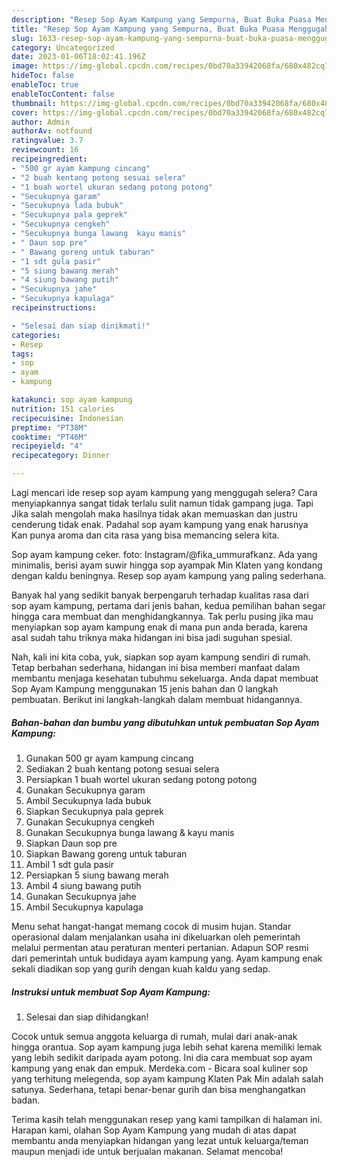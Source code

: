 ```yaml
---
description: "Resep Sop Ayam Kampung yang Sempurna, Buat Buka Puasa Menggugah Selera"
title: "Resep Sop Ayam Kampung yang Sempurna, Buat Buka Puasa Menggugah Selera"
slug: 1633-resep-sop-ayam-kampung-yang-sempurna-buat-buka-puasa-menggugah-selera
category: Uncategorized
date: 2023-01-06T18:02:41.196Z
image: https://img-global.cpcdn.com/recipes/0bd70a33942068fa/680x482cq70/sop-ayam-kampung-foto-resep-utama.jpg
hideToc: false
enableToc: true
enableTocContent: false
thumbnail: https://img-global.cpcdn.com/recipes/0bd70a33942068fa/680x482cq70/sop-ayam-kampung-foto-resep-utama.jpg
cover: https://img-global.cpcdn.com/recipes/0bd70a33942068fa/680x482cq70/sop-ayam-kampung-foto-resep-utama.jpg
author: Admin
authorAv: notfound
ratingvalue: 3.7
reviewcount: 16
recipeingredient:
- "500 gr ayam kampung cincang"
- "2 buah kentang potong sesuai selera"
- "1 buah wortel ukuran sedang potong potong"
- "Secukupnya garam"
- "Secukupnya lada bubuk"
- "Secukupnya pala geprek"
- "Secukupnya cengkeh"
- "Secukupnya bunga lawang  kayu manis"
- " Daun sop pre"
- " Bawang goreng untuk taburan"
- "1 sdt gula pasir"
- "5 siung bawang merah"
- "4 siung bawang putih"
- "Secukupnya jahe"
- "Secukupnya kapulaga"
recipeinstructions:

- "Selesai dan siap dinikmati!"
categories:
- Resep
tags:
- sop
- ayam
- kampung

katakunci: sop ayam kampung 
nutrition: 151 calories
recipecuisine: Indonesian
preptime: "PT38M"
cooktime: "PT46M"
recipeyield: "4"
recipecategory: Dinner

---
```



Lagi mencari ide resep sop ayam kampung yang menggugah selera? Cara menyiapkannya sangat tidak terlalu sulit namun tidak gampang juga. Tapi Jika salah mengolah maka hasilnya tidak akan memuaskan dan justru cenderung tidak enak. Padahal sop ayam kampung yang enak harusnya Kan punya aroma dan cita rasa yang bisa memancing selera kita.


Sop ayam kampung ceker. foto: Instagram/@fika_ummurafkanz. Ada yang minimalis, berisi ayam suwir hingga sop ayampak Min Klaten yang kondang dengan kaldu beningnya. Resep sop ayam kampung yang paling sederhana.

Banyak hal yang sedikit banyak berpengaruh terhadap kualitas rasa dari sop ayam kampung, pertama dari jenis bahan, kedua pemilihan bahan segar hingga cara membuat dan menghidangkannya. Tak perlu pusing jika mau menyiapkan sop ayam kampung enak di mana pun anda berada, karena asal sudah tahu triknya maka hidangan ini bisa jadi suguhan spesial.


Nah, kali ini kita coba, yuk, siapkan sop ayam kampung sendiri di rumah. Tetap berbahan sederhana, hidangan ini bisa memberi manfaat dalam membantu menjaga kesehatan tubuhmu sekeluarga. Anda dapat membuat Sop Ayam Kampung menggunakan 15 jenis bahan dan 0 langkah pembuatan. Berikut ini langkah-langkah dalam membuat hidangannya.

<!--inarticleads1-->

##### Bahan-bahan dan bumbu yang dibutuhkan untuk pembuatan Sop Ayam Kampung:

1. Gunakan 500 gr ayam kampung cincang
1. Sediakan 2 buah kentang potong sesuai selera
1. Persiapkan 1 buah wortel ukuran sedang potong potong
1. Gunakan Secukupnya garam
1. Ambil Secukupnya lada bubuk
1. Siapkan Secukupnya pala geprek
1. Gunakan Secukupnya cengkeh
1. Gunakan Secukupnya bunga lawang &amp; kayu manis
1. Siapkan  Daun sop pre
1. Siapkan  Bawang goreng untuk taburan
1. Ambil 1 sdt gula pasir
1. Persiapkan 5 siung bawang merah
1. Ambil 4 siung bawang putih
1. Gunakan Secukupnya jahe
1. Ambil Secukupnya kapulaga


Menu sehat hangat-hangat memang cocok di musim hujan. Standar operasional dalam menjalankan usaha ini dikeluarkan oleh pemerintah melalui permentan atau peraturan menteri pertanian. Adapun SOP resmi dari pemerintah untuk budidaya ayam kampung yang. Ayam kampung enak sekali diadikan sop yang gurih dengan kuah kaldu yang sedap. 

<!--inarticleads2-->

##### Instruksi untuk membuat Sop Ayam Kampung:


1. Selesai dan siap dihidangkan!

Cocok untuk semua anggota keluarga di rumah, mulai dari anak-anak hingga orantua. Sop ayam kampung juga lebih sehat karena memiliki lemak yang lebih sedikit daripada ayam potong. Ini dia cara membuat sop ayam kampung yang enak dan empuk. Merdeka.com - Bicara soal kuliner sop yang terhitung melegenda, sop ayam kampung Klaten Pak Min adalah salah satunya. Sederhana, tetapi benar-benar gurih dan bisa menghangatkan badan. 

Terima kasih telah menggunakan resep yang kami tampilkan di halaman ini. Harapan kami, olahan Sop Ayam Kampung yang mudah di atas dapat membantu anda menyiapkan hidangan yang lezat untuk keluarga/teman maupun menjadi ide untuk berjualan makanan. Selamat mencoba!
